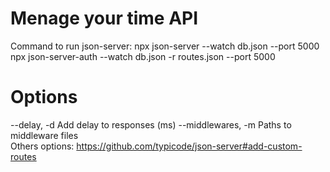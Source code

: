 # Menage your time API
Command to run json-server:
npx json-server --watch db.json --port 5000
npx json-server-auth --watch db.json -r routes.json --port 5000

# Options
--delay, -d        Add delay to responses (ms)
--middlewares, -m  Paths to middleware files   
Others options:
https://github.com/typicode/json-server#add-custom-routes